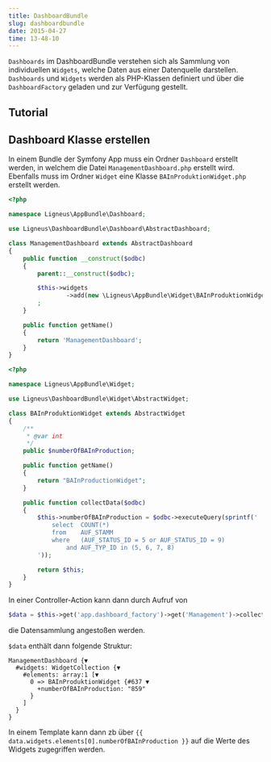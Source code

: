 ```yaml
---
title: DashboardBundle
slug: dashboardbundle
date: 2015-04-27
time: 13-48-10
---
```

`Dashboards` im DashboardBundle verstehen sich als Sammlung von individuellen `Widgets`, welche Daten aus einer Datenquelle darstellen.  
`Dashboards` und `Widgets` werden als PHP-Klassen definiert und über die `DashboardFactory` geladen und zur Verfügung gestellt.

## Tutorial

## Dashboard Klasse erstellen

In einem Bundle der Symfony App muss ein Ordner `Dashboard` erstellt werden, in welchem die Datei `ManagementDashboard.php` erstellt wird.  
Ebenfalls muss im Ordner `Widget` eine Klasse `BAInProduktionWidget.php` erstellt werden.

```php
<?php

namespace Ligneus\AppBundle\Dashboard;

use Ligneus\DashboardBundle\Dashboard\AbstractDashboard;

class ManagementDashboard extends AbstractDashboard
{
    public function __construct($odbc)
    {
        parent::__construct($odbc);

        $this->widgets
                ->add(new \Ligneus\AppBundle\Widget\BAInProduktionWidget())
        ;
    }

    public function getName()
    {
        return 'ManagementDashboard';
    }
}
```

```php
<?php

namespace Ligneus\AppBundle\Widget;

use Ligneus\DashboardBundle\Widget\AbstractWidget;

class BAInProduktionWidget extends AbstractWidget
{
    /**
     * @var int
     */
    public $numberOfBAInProduction;

    public function getName()
    {
        return "BAInProductionWidget";
    }

    public function collectData($odbc)
    {
        $this->numberOfBAInProduction = $odbc->executeQuery(sprintf('
            select  COUNT(*)
            from    AUF_STAMM
            where   (AUF_STATUS_ID = 5 or AUF_STATUS_ID = 9)
                and AUF_TYP_ID in (5, 6, 7, 8)
        '));

        return $this;
    }
}
```

In einer Controller-Action kann dann durch Aufruf von

```php
$data = $this->get('app.dashboard_factory')->get('Management')->collectData();
```

die Datensammlung angestoßen werden.  

`$data` enthält dann folgende Struktur:

```
ManagementDashboard {▼
  #widgets: WidgetCollection {▼
    #elements: array:1 [▼
      0 => BAInProduktionWidget {#637 ▼
        +numberOfBAInProduction: "859"
      }
    ]
  }
}
```

In einem Template kann dann zb über `{{ data.widgets.elements[0].numberOfBAInProduction }}` auf die Werte des Widgets zugegriffen werden.
